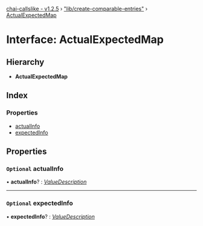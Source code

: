 [chai-callslike - v1.2.5](../README.md) › ["lib/create-comparable-entries"](../modules/_lib_create_comparable_entries_.md) › [ActualExpectedMap](_lib_create_comparable_entries_.actualexpectedmap.md)

# Interface: ActualExpectedMap

## Hierarchy

* **ActualExpectedMap**

## Index

### Properties

* [actualInfo](_lib_create_comparable_entries_.actualexpectedmap.md#optional-actualinfo)
* [expectedInfo](_lib_create_comparable_entries_.actualexpectedmap.md#optional-expectedinfo)

## Properties

### `Optional` actualInfo

• **actualInfo**? : *[ValueDescription](_lib_create_comparable_entries_.valuedescription.md)*

___

### `Optional` expectedInfo

• **expectedInfo**? : *[ValueDescription](_lib_create_comparable_entries_.valuedescription.md)*
